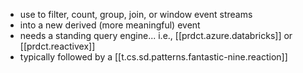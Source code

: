 
- use to filter, count, group, join, or window event streams
- into a new derived (more meaningful) event
- needs a standing query engine... i.e., [[prdct.azure.databricks]] or [[prdct.reactivex]]
- typically followed by a [[t.cs.sd.patterns.fantastic-nine.reaction]]